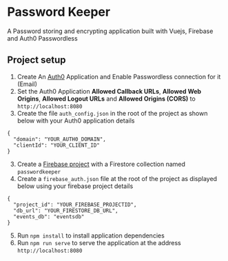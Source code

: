 # Password Keeper

A Password storing and encrypting application built with Vuejs, Firebase and Auth0 Passwordless

## Project setup

1. Create An [Auth0](https://auth0.com) Application and Enable Passwordless connection for it (Email)
2. Set the Auth0 Application **Allowed Callback URLs**, **Allowed Web Origins**, **Allowed Logout URLs** and **Allowed Origins (CORS)** to `http://localhost:8080`
3. Create the file `auth_config.json` in the root of the project as shown below with your Auth0 application details

```
{
  "domain": "YOUR_AUTH0_DOMAIN",
  "clientId": "YOUR_CLIENT_ID"
}

```

3. Create a [Firebase project](https://firebase.google.com) with a Firestore collection named `passwordkeeper`
4. Create a `firebase_auth.json` file at the root of the project as displayed below using your firebase project details

```
{
  "project_id": "YOUR_FIREBASE_PROJECTID",
  "db_url": "YOUR_FIRESTORE_DB_URL",
  "events_db": "eventsdb"
}

```

5. Run `npm install` to install application dependencies
6. Run `npm run serve` to serve the application at the address `http://localhost:8080`
